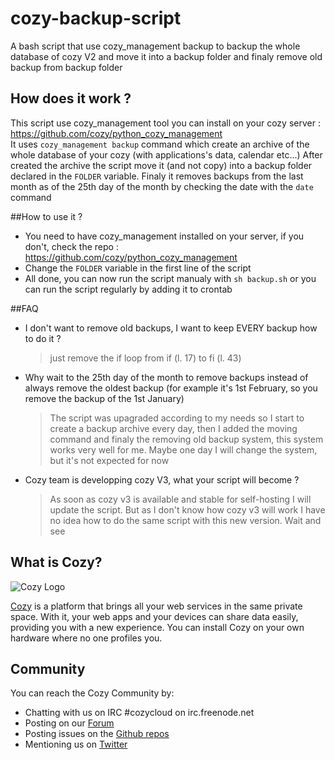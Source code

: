 # cozy-backup-script
A bash script that use cozy_management backup to backup the whole database of cozy V2 and move it into a backup folder 
and finaly remove old backup from backup folder

## How does it work ?
This script use cozy_management tool you can install on your cozy server : https://github.com/cozy/python_cozy_management <br>
It uses `cozy_management backup` command which create an archive of the whole database of your cozy (with applications's data, 
calendar etc...)
After created the archive the script move it (and not copy) into a backup folder declared in the `FOLDER` variable.
Finaly it removes backups from the last month as of the 25th day of the month by checking the date with the `date` command

##How to use it ?
* You need to have cozy_management installed on your server, if you don't, check the repo : https://github.com/cozy/python_cozy_management
* Change the `FOLDER` variable in the first line of the script
* All done, you can now run the script manualy with `sh backup.sh` or you can run the script regularly by adding it to crontab

##FAQ
* I don't want to remove old backups, I want to keep EVERY backup how to do it ?
  > just remove the if loop from if (l. 17) to fi (l. 43)

* Why wait to the 25th day of the month to remove backups instead of always remove the oldest backup (for example it's 1st February,
so you remove the backup of the 1st January)

  >The script was upagraded according to my needs so I start to create a backup archive every day, then I added the moving command and finaly the removing old backup system, this system works very well for me. Maybe one day I will change the
system, but it's not expected for now

* Cozy team is developping cozy V3, what your script will become ?
  >As soon as cozy v3 is available and stable for self-hosting I will update the script. But as I don't know how cozy v3 will work
  I have no idea how to do the same script with this new version. Wait and see

## What is Cozy?

![Cozy Logo](https://raw.github.com/cozy/cozy-setup/gh-pages/assets/images/happycloud.png)

[Cozy](http://cozy.io) is a platform that brings all your web services in the
same private space.  With it, your web apps and your devices can share data
easily, providing you with a new experience. You can install Cozy on your own
hardware where no one profiles you.

## Community

You can reach the Cozy Community by:

* Chatting with us on IRC #cozycloud on irc.freenode.net
* Posting on our [Forum](https://forum.cozy.io/)
* Posting issues on the [Github repos](https://github.com/cozy/)
* Mentioning us on [Twitter](http://twitter.com/mycozycloud)
